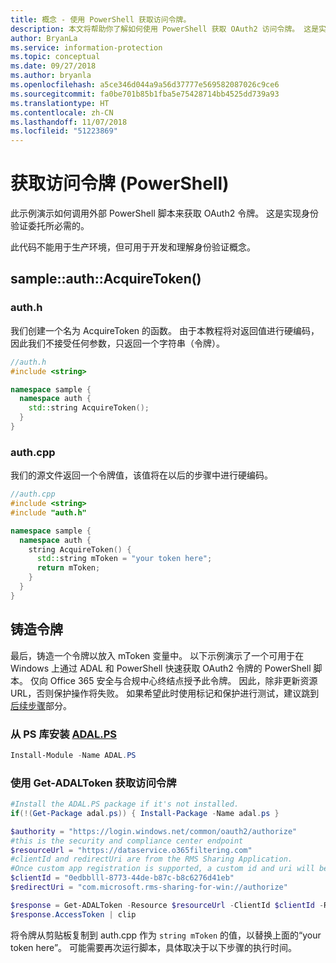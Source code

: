 ```yaml
---
title: 概念 - 使用 PowerShell 获取访问令牌。
description: 本文将帮助你了解如何使用 PowerShell 获取 OAuth2 访问令牌。 这是实现身份验证委托所必需的。
author: BryanLa
ms.service: information-protection
ms.topic: conceptual
ms.date: 09/27/2018
ms.author: bryanla
ms.openlocfilehash: a5ce346d044a9a56d37777e569582087026c9ce6
ms.sourcegitcommit: fa0be701b85b1fba5e75428714bb4525dd739a93
ms.translationtype: HT
ms.contentlocale: zh-CN
ms.lasthandoff: 11/07/2018
ms.locfileid: "51223869"
---
```

# <a name="acquire-an-access-token-powershell"></a>获取访问令牌 (PowerShell)

此示例演示如何调用外部 PowerShell 脚本来获取 OAuth2 令牌。 这是实现身份验证委托所必需的。

此代码不能用于生产环境，但可用于开发和理解身份验证概念。 

## <a name="sampleauthacquiretoken"></a>sample::auth::AcquireToken()

### <a name="authh"></a>auth.h

我们创建一个名为 AcquireToken 的函数。 由于本教程将对返回值进行硬编码，因此我们不接受任何参数，只返回一个字符串（令牌）。

```cpp
//auth.h
#include <string>

namespace sample {
  namespace auth {
    std::string AcquireToken();
  }
}
```

### <a name="authcpp"></a>auth.cpp

我们的源文件返回一个令牌值，该值将在以后的步骤中进行硬编码。

```cpp
//auth.cpp
#include <string>
#include "auth.h"

namespace sample {
  namespace auth {
    string AcquireToken() {
      std::string mToken = "your token here";
      return mToken;
    }
  }
}
```

## <a name="mint-a-token"></a>铸造令牌

最后，铸造一个令牌以放入 mToken 变量中。 以下示例演示了一个可用于在 Windows 上通过 ADAL 和 PowerShell 快速获取 OAuth2 令牌的 PowerShell 脚本。 仅向 Office 365 安全与合规中心终结点授予此令牌。 因此，除非更新资源 URL，否则保护操作将失败。 如果希望此时使用标记和保护进行测试，建议跳到[后续步骤](#next-steps)部分。

### <a name="install-adalpshttpswwwpowershellgallerycompackagesadalps31942-from-ps-gallery"></a>从 PS 库安装 [ADAL.PS](https://www.powershellgallery.com/packages/ADAL.PS/3.19.4.2)

```PowerShell
Install-Module -Name ADAL.PS
```

### <a name="use-get-adaltoken-to-obtain-the-access-token"></a>使用 Get-ADALToken 获取访问令牌

```PowerShell
#Install the ADAL.PS package if it's not installed.
if(!(Get-Package adal.ps)) { Install-Package -Name adal.ps }

$authority = "https://login.windows.net/common/oauth2/authorize" 
#this is the security and compliance center endpoint
$resourceUrl = "https://dataservice.o365filtering.com"
#clientId and redirectUri are from the RMS Sharing Application. 
#Once custom app registration is supported, a custom id and uri will be required. 
$clientId = "0edbblll-8773-44de-b87c-b8c6276d41eb"
$redirectUri = "com.microsoft.rms-sharing-for-win://authorize"

$response = Get-ADALToken -Resource $resourceUrl -ClientId $clientId -RedirectUri $redirectUri -Authority $authority -PromptBehavior:Always
$response.AccessToken | clip
```

将令牌从剪贴板复制到 auth.cpp 作为 `string mToken` 的值，以替换上面的“your token here”。 可能需要再次运行脚本，具体取决于以下步骤的执行时间。


